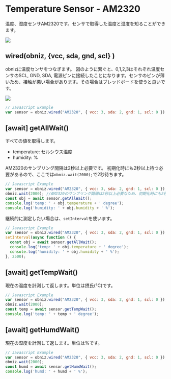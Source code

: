 # Temperature Sensor - AM2320
温度、湿度センサAM2320です。センサで取得した温度と湿度を知ることができます。

![](image.jpg)

## wired(obniz,  {vcc, sda, gnd, scl} )

obnizに温度センサをつなぎます。
図のように繋ぐと、0,1,2,3はそれぞれ温度センサのSCL, GND, SDA, 電源ピンに接続したことになります。センサのピンが薄いため、接触が悪い場合があります。その場合はブレッドボードを使うと良いです。

![](wired.jpg)

```javascript
// Javascript Example
var sensor = obniz.wired("AM2320", { vcc: 3, sda: 2, gnd: 1, scl: 0 });
```

## [await] getAllWait()

すべての値を取得します。

- temperature: セルシウス温度
- humidity: %

AM2320のサンプリング間隔は2秒以上必要です。
初期化時にも2秒以上待つ必要があるので、ここでは`obniz.wait(2000);`で2秒待ちます。

```javascript
// Javascript Example
var sensor = obniz.wired("AM2320", { vcc: 3, sda: 2, gnd: 1, scl: 0 });
obniz.wait(2000); //AM2320のサンプリング間隔は2秒以上必要なため、初期化時にも2秒以上待つ必要がある
const obj = await sensor.getAllWait();
console.log('temp: ' + obj.temperature + ' degree');
console.log('humidity: ' + obj.humidity + ' %');
```

継続的に測定したい場合は、`setInterval`を使います。

```javascript
// Javascript Example
var sensor = obniz.wired("AM2320", { vcc: 3, sda: 2, gnd: 1, scl: 0 });
setInterval(async function () {
  const obj = await sensor.getAllWait();
  console.log('temp: ' + obj.temperature + ' degree');
  console.log('humidity: ' + obj.humidity + ' %');
}, 2500);
```

## [await] getTempWait()

現在の温度を計測して返します。単位は摂氏(°C)です。

```javascript
// Javascript Example
var sensor = obniz.wired("AM2320", { vcc: 3, sda: 2, gnd: 1, scl: 0 });
obniz.wait(2000);
const temp = await sensor.getTempWait();
console.log('temp: ' + temp + ' degree');
```

## [await] getHumdWait()

現在の湿度を計測して返します。単位は%です。

```javascript
// Javascript Example
var sensor = obniz.wired("AM2320", { vcc: 3, sda: 2, gnd: 1, scl: 0 });
obniz.wait(2000);
const humd = await sensor.getHumdWait();
console.log('humd: ' + humd + ' %');
```
